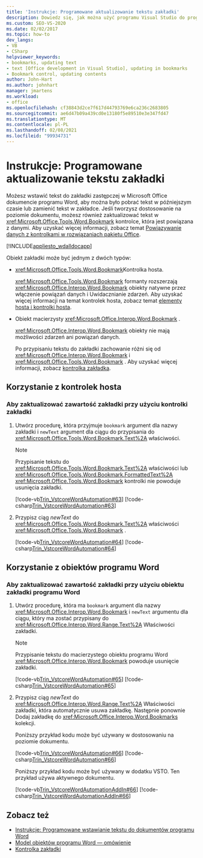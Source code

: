 ```yaml
---
title: 'Instrukcje: Programowane aktualizowanie tekstu zakładki'
description: Dowiedz się, jak można użyć programu Visual Studio do programistycznego wstawiania tekstu do zakładki zastępczej w dokumencie programu Microsoft Word.
ms.custom: SEO-VS-2020
ms.date: 02/02/2017
ms.topic: how-to
dev_langs:
- VB
- CSharp
helpviewer_keywords:
- bookmarks, updating text
- text [Office development in Visual Studio], updating in bookmarks
- Bookmark control, updating contents
author: John-Hart
ms.author: johnhart
manager: jmartens
ms.workload:
- office
ms.openlocfilehash: cf38843d2ce7f617d44793769e6ca236c2683805
ms.sourcegitcommit: ae6d47b09a439cd0e13180f5e89510e3e347fd47
ms.translationtype: MT
ms.contentlocale: pl-PL
ms.lasthandoff: 02/08/2021
ms.locfileid: "99934731"
---
```

# <a name="how-to-programmatically-update-bookmark-text"></a>Instrukcje: Programowane aktualizowanie tekstu zakładki
  Możesz wstawić tekst do zakładki zastępczej w Microsoft Office dokumencie programu Word, aby można było pobrać tekst w późniejszym czasie lub zamienić tekst w zakładce. Jeśli tworzysz dostosowanie na poziomie dokumentu, możesz również zaktualizować tekst w <xref:Microsoft.Office.Tools.Word.Bookmark> kontrolce, która jest powiązana z danymi. Aby uzyskać więcej informacji, zobacz temat [Powiązywanie danych z kontrolkami w rozwiązaniach pakietu Office](../vsto/binding-data-to-controls-in-office-solutions.md).

 [!INCLUDE[appliesto_wdalldocapp](../vsto/includes/appliesto-wdalldocapp-md.md)]

 Obiekt zakładki może być jednym z dwóch typów:

- <xref:Microsoft.Office.Tools.Word.Bookmark>Kontrolka hosta.

   <xref:Microsoft.Office.Tools.Word.Bookmark> formanty rozszerzają <xref:Microsoft.Office.Interop.Word.Bookmark> obiekty natywne przez włączenie powiązań danych i Uwidacznianie zdarzeń. Aby uzyskać więcej informacji na temat kontrolek hosta, zobacz temat [elementy hosta i kontrolki hosta](../vsto/host-items-and-host-controls-overview.md).

- Obiekt macierzysty <xref:Microsoft.Office.Interop.Word.Bookmark> .

   <xref:Microsoft.Office.Interop.Word.Bookmark> obiekty nie mają możliwości zdarzeń ani powiązań danych.

  Po przypisaniu tekstu do zakładki zachowanie różni się od <xref:Microsoft.Office.Interop.Word.Bookmark> i <xref:Microsoft.Office.Tools.Word.Bookmark> . Aby uzyskać więcej informacji, zobacz [kontrolka zakładka](../vsto/bookmark-control.md).

## <a name="use-host-controls"></a>Korzystanie z kontrolek hosta

### <a name="to-update-bookmark-contents-using-a-bookmark-control"></a>Aby zaktualizować zawartość zakładki przy użyciu kontrolki zakładki

1. Utwórz procedurę, która przyjmuje `bookmark` argument dla nazwy zakładki i `newText` argument dla ciągu do przypisania do <xref:Microsoft.Office.Tools.Word.Bookmark.Text%2A> właściwości.

    > [!NOTE]
    > Przypisanie tekstu do <xref:Microsoft.Office.Tools.Word.Bookmark.Text%2A> właściwości lub <xref:Microsoft.Office.Tools.Word.Bookmark.FormattedText%2A> <xref:Microsoft.Office.Tools.Word.Bookmark> kontrolki nie powoduje usunięcia zakładki.

     [!code-vb[Trin_VstcoreWordAutomation#63](../vsto/codesnippet/VisualBasic/Trin_VstcoreWordAutomationVB/ThisDocument.vb#63)]
     [!code-csharp[Trin_VstcoreWordAutomation#63](../vsto/codesnippet/CSharp/Trin_VstcoreWordAutomationCS/ThisDocument.cs#63)]

2. Przypisz ciąg *newText* do <xref:Microsoft.Office.Tools.Word.Bookmark.Text%2A> właściwości <xref:Microsoft.Office.Tools.Word.Bookmark> .

     [!code-vb[Trin_VstcoreWordAutomation#64](../vsto/codesnippet/VisualBasic/Trin_VstcoreWordAutomationVB/ThisDocument.vb#64)]
     [!code-csharp[Trin_VstcoreWordAutomation#64](../vsto/codesnippet/CSharp/Trin_VstcoreWordAutomationCS/ThisDocument.cs#64)]

## <a name="use-word-objects"></a>Korzystanie z obiektów programu Word

### <a name="to-update-bookmark-contents-using-a-word-bookmark-object"></a>Aby zaktualizować zawartość zakładki przy użyciu obiektu zakładki programu Word

1. Utwórz procedurę, która ma `bookmark` argument dla nazwy <xref:Microsoft.Office.Interop.Word.Bookmark> i `newText` argumentu dla ciągu, który ma zostać przypisany do <xref:Microsoft.Office.Interop.Word.Range.Text%2A> Właściwości zakładki.

    > [!NOTE]
    > Przypisanie tekstu do macierzystego obiektu programu Word <xref:Microsoft.Office.Interop.Word.Bookmark> powoduje usunięcie zakładki.

     [!code-vb[Trin_VstcoreWordAutomation#65](../vsto/codesnippet/VisualBasic/Trin_VstcoreWordAutomationVB/ThisDocument.vb#65)]
     [!code-csharp[Trin_VstcoreWordAutomation#65](../vsto/codesnippet/CSharp/Trin_VstcoreWordAutomationCS/ThisDocument.cs#65)]

2. Przypisz ciąg *newText* do <xref:Microsoft.Office.Interop.Word.Range.Text%2A> Właściwości zakładki, która automatycznie usuwa zakładkę. Następnie ponownie Dodaj zakładkę do <xref:Microsoft.Office.Interop.Word.Bookmarks> kolekcji.

     Poniższy przykład kodu może być używany w dostosowaniu na poziomie dokumentu.

     [!code-vb[Trin_VstcoreWordAutomation#66](../vsto/codesnippet/VisualBasic/Trin_VstcoreWordAutomationVB/ThisDocument.vb#66)]
     [!code-csharp[Trin_VstcoreWordAutomation#66](../vsto/codesnippet/CSharp/Trin_VstcoreWordAutomationCS/ThisDocument.cs#66)]

     Poniższy przykład kodu może być używany w dodatku VSTO. Ten przykład używa aktywnego dokumentu.

     [!code-vb[Trin_VstcoreWordAutomationAddIn#66](../vsto/codesnippet/VisualBasic/Trin_VstcoreWordAutomationAddIn/ThisAddIn.vb#66)]
     [!code-csharp[Trin_VstcoreWordAutomationAddIn#66](../vsto/codesnippet/CSharp/Trin_VstcoreWordAutomationAddIn/ThisAddIn.cs#66)]

## <a name="see-also"></a>Zobacz też
- [Instrukcje: Programowane wstawianie tekstu do dokumentów programu Word](../vsto/how-to-programmatically-insert-text-into-word-documents.md)
- [Model obiektów programu Word — omówienie](../vsto/word-object-model-overview.md)
- [Kontrolka zakładki](../vsto/bookmark-control.md)
